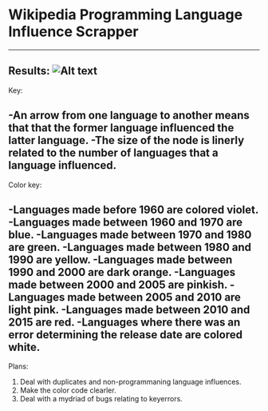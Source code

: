 Wikipedia Programming Language Influence Scrapper
==================
-----------------
Results:
![Alt text](/Sampleoutput/result.png "Results!")
-----------------
Key:

-An arrow from one language to another means that that the former language influenced the latter language.
-The size of the node is linerly related to the number of languages that a language influenced. 
-----------------
Color key:

-Languages made before 1960 are colored violet.
-Languages made between 1960 and 1970 are blue.
-Languages made between 1970 and 1980 are green.
-Languages made between 1980 and 1990 are yellow.
-Languages made between 1990 and 2000 are dark orange.
-Languages made between 2000 and 2005 are pinkish.
-Languages made between 2005 and 2010 are light pink.
-Languages made between 2010 and 2015 are red.
-Languages where there was an error determining the release date are colored white.
-----------------
Plans:
1. Deal with duplicates and non-programmaning language influences.
2. Make the color code clearler.
3. Deal with a mydriad of bugs relating to keyerrors.
